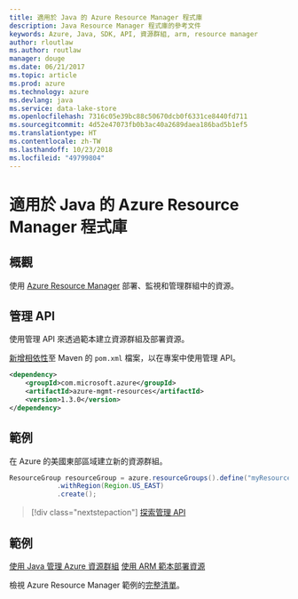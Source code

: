 ```yaml
---
title: 適用於 Java 的 Azure Resource Manager 程式庫
description: Java Resource Manager 程式庫的參考文件
keywords: Azure, Java, SDK, API, 資源群組, arm, resource manager
author: rloutlaw
ms.author: routlaw
manager: douge
ms.date: 06/21/2017
ms.topic: article
ms.prod: azure
ms.technology: azure
ms.devlang: java
ms.service: data-lake-store
ms.openlocfilehash: 7316c05e39bc88c50670dcb0f6331ce8440fd711
ms.sourcegitcommit: 4d52e47073fb0b3ac40a2689daea186bad5b1ef5
ms.translationtype: HT
ms.contentlocale: zh-TW
ms.lasthandoff: 10/23/2018
ms.locfileid: "49799804"
---
```

# <a name="azure-resource-manager-libraries-for-java"></a>適用於 Java 的 Azure Resource Manager 程式庫

## <a name="overview"></a>概觀

使用 [Azure Resource Manager](https://docs.microsoft.com/azure/azure-resource-manager/resource-group-overview) 部署、監視和管理群組中的資源。

## <a name="management-api"></a>管理 API

使用管理 API 來透過範本建立資源群組及部署資源。

[新增相依性](https://maven.apache.org/guides/getting-started/index.html#How_do_I_use_external_dependencies)至 Maven 的 `pom.xml` 檔案，以在專案中使用管理 API。


```XML
<dependency>
    <groupId>com.microsoft.azure</groupId>
    <artifactId>azure-mgmt-resources</artifactId>
    <version>1.3.0</version>
</dependency>
```

## <a name="example"></a>範例

在 Azure 的美國東部區域建立新的資源群組。

```java
ResourceGroup resourceGroup = azure.resourceGroups().define("myResourceGroup")
            .withRegion(Region.US_EAST)
            .create();
```

> [!div class="nextstepaction"]
> [探索管理 API](/java/api/overview/azure/resources/management)

## <a name="samples"></a>範例

[使用 Java 管理 Azure 資源群組][1] 
[使用 ARM 範本部署資源][2]

[1]: https://github.com/Azure-Samples/resources-java-manage-resource-group
[2]: https://github.com/Azure-Samples/resources-java-deploy-using-arm-template

檢視 Azure Resource Manager 範例的[完整清單](https://azure.microsoft.com/resources/samples/?platform=java&term=resource)。
